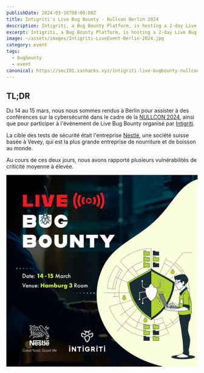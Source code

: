 ```yaml
---
publishDate: 2024-03-16T00:00:00Z
title: Intigriti's Live Bug Bounty - Nullcon Berlin 2024
description: Intigriti, a Bug Bounty Platform, is hosting a 2-day Live Bug Bounty during the Nullcon 2024 in Berlin
excerpt: Intigriti, a Bug Bounty Platform, is hosting a 2-day Live Bug Bounty during the Nullcon 2024 in Berlin
image: ~/assets/images/Intigriti-LiveEvent-Berlin-2024.jpg
category: event
tags:
  - bugbounty
  - event
canonical: https://sec101.xanhacks.xyz/intigriti-live-bugbounty-nullcon-2024
---
```


## TL;DR

Du 14 au 15 mars, nous nous sommes rendus à Berlin pour assister à des conférences sur la cybersécurité dans le cadre de la [NULLCON 2024](https://berlin2024.nullcon.net/), ainsi que pour participer à l'événement de Live Bug Bounty organisé par [Intigriti](https://www.intigriti.com/).

La cible des tests de sécurité était l'entreprise [Nestlé](https://www.nestle.com/), une société suisse basée à Vevey, qui est la plus grande entreprise de nourriture et de boisson au monde.

Au cours de ces deux jours, nous avons rapporté plusieurs vulnérabilités de criticité moyenne à élevée.

![Intigriti-LiveEvent-Berlin-2024.jpg](/Intigriti-LiveEvent-Berlin-2024-square.jpg)